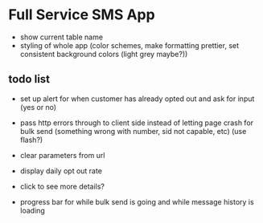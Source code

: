 # **Full Service SMS App**

- show current table name 
- styling of whole app (color schemes, make formatting prettier, set consistent background colors (light grey maybe?))

## todo list
- set up alert for when customer has already opted out and ask for input (yes or no)
- pass http errors through to client side instead of letting page crash for bulk send (something wrong with number, sid not capable, etc) (use flash?)
- clear parameters from url 
  

- display daily opt out rate 
- click to see more details?
- progress bar for while bulk send is going and while message history is loading
